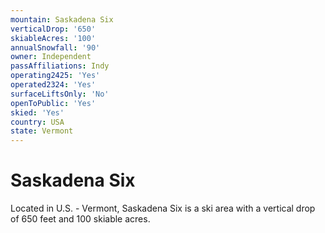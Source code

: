 ```yaml
---
mountain: Saskadena Six
verticalDrop: '650'
skiableAcres: '100'
annualSnowfall: '90'
owner: Independent
passAffiliations: Indy
operating2425: 'Yes'
operated2324: 'Yes'
surfaceLiftsOnly: 'No'
openToPublic: 'Yes'
skied: 'Yes'
country: USA
state: Vermont
---
```


# Saskadena Six

Located in U.S. - Vermont, Saskadena Six is a ski area with a vertical drop of 650 feet and 100 skiable acres.
